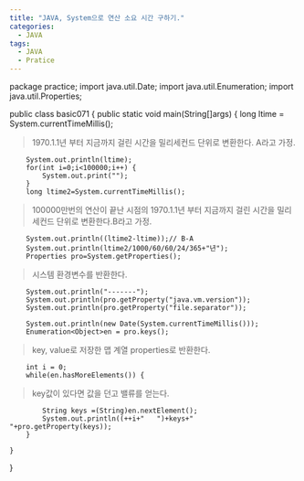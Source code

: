 ```yaml
---
title: "JAVA, System으로 연산 소요 시간 구하기."
categories:
  - JAVA
tags:
  - JAVA
  - Pratice
---
```


package practice;
import java.util.Date;
import java.util.Enumeration;
import java.util.Properties;

public class basic071 {
	public static void main(String[]args) {
		long ltime = System.currentTimeMillis();
    
>1970.1.1년 부터 지금까지 걸린 시간을 밀리세컨드 단위로 변환한다. A라고 가정.

		System.out.println(ltime);
		for(int i=0;i<100000;i++) {
			System.out.print("");
		}
		long ltime2=System.currentTimeMillis();
		
>100000만번의 연산이 끝난 시점의 1970.1.1년 부터 지금까지 걸린 시간을 밀리세컨드 단위로 변환한다.B라고 가정.

		System.out.println((ltime2-ltime));// B-A
		System.out.println(ltime2/1000/60/60/24/365+"년");
		Properties pro=System.getProperties();
		
>시스템 환경변수를 반환한다.

		System.out.println("-------");
		System.out.println(pro.getProperty("java.vm.version"));
		System.out.println(pro.getProperty("file.separator"));
		
		System.out.println(new Date(System.currentTimeMillis()));
		Enumeration<Object>en = pro.keys(); 
		
>key, value로 저장한 맵 계열 properties로 반환한다.

		int i = 0;
		while(en.hasMoreElements()) {	
		
>key값이 있다면 값을 던고 밸류를 얻는다.

			String keys =(String)en.nextElement();
			System.out.println((++i+"   ")+keys+"  "+pro.getProperty(keys));
		}
		
	}

}
